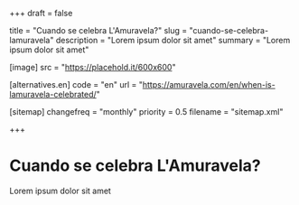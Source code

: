 +++
draft = false

title = "Cuando se celebra L'Amuravela?"
slug = "cuando-se-celebra-lamuravela"
description = "Lorem ipsum dolor sit amet"
summary = "Lorem ipsum dolor sit amet"

[image]
    src = "https://placehold.it/600x600"

[alternatives.en]
    code = "en"
    url = "https://amuravela.com/en/when-is-lamuravela-celebrated/"

[sitemap]
  changefreq = "monthly"
  priority = 0.5
  filename = "sitemap.xml"

+++

# Cuando se celebra L'Amuravela?

Lorem ipsum dolor sit amet
